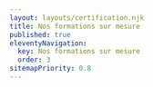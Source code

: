 ```yaml
---
layout: layouts/certification.njk
title: Nos formations sur mesure
published: true
eleventyNavigation:
  key: Nos formations sur mesure
  order: 3
sitemapPriority: 0.8
---
```

